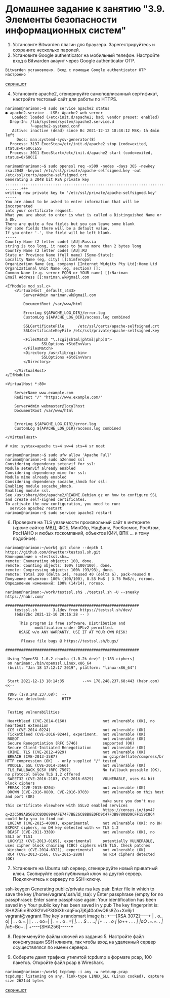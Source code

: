 
# Домашнее задание к занятию "3.9. Элементы безопасности информационных систем"

1. Установите Bitwarden плагин для браузера. Зарегестрируйтесь и сохраните несколько паролей.
2. Установите Google authenticator на мобильный телефон. Настройте вход в Bitwarden акаунт через Google authenticator OTP.

```commandline
Bitwarden установлено. Вход с помощью Google authenticator OTP настроено
```
[скриншот](../img/3-9.png)

4. Установите apache2, сгенерируйте самоподписанный сертификат, настройте тестовый сайт для работы по HTTPS.

```commandline
nariman@nariman:~$ sudo service apache2 status
● apache2.service - LSB: Apache2 web server
   Loaded: loaded (/etc/init.d/apache2; bad; vendor preset: enabled)
  Drop-In: /lib/systemd/system/apache2.service.d
           └─apache2-systemd.conf
   Active: inactive (dead) since Вс 2021-12-12 18:48:12 MSK; 1h 4min left
     Docs: man:systemd-sysv-generator(8)
  Process: 3137 ExecStop=/etc/init.d/apache2 stop (code=exited, status=0/SUCCESS
  Process: 3011 ExecStart=/etc/init.d/apache2 start (code=exited, status=0/SUCCE
```

```commandline
nariman@nariman:~$ sudo openssl req -x509 -nodes -days 365 -newkey rsa:2048 -keyout /etc/ssl/private/apache-selfsigned.key -out /etc/ssl/certs/apache-selfsigned.crt
Generating a 2048 bit RSA private key
..........................................................................................................................................................................................................................................................................................................................................................+++
.......+++
writing new private key to '/etc/ssl/private/apache-selfsigned.key'
-----
You are about to be asked to enter information that will be incorporated
into your certificate request.
What you are about to enter is what is called a Distinguished Name or a DN.
There are quite a few fields but you can leave some blank
For some fields there will be a default value,
If you enter '.', the field will be left blank.
-----
Country Name (2 letter code) [AU]:Russia
string is too long, it needs to be no more than 2 bytes long
Country Name (2 letter code) [AU]:RU
State or Province Name (full name) [Some-State]:
Locality Name (eg, city) []:Simferopol
Organization Name (eg, company) [Internet Widgits Pty Ltd]:Home Ltd
Organizational Unit Name (eg, section) []:
Common Name (e.g. server FQDN or YOUR name) []:Nariman
Email Address []:nariman.wk@gmail.com
```

```
<IfModule mod_ssl.c>
	<VirtualHost _default_:443>
		ServerAdmin nariman.wk@gmail.com

		DocumentRoot /var/www/html

		ErrorLog ${APACHE_LOG_DIR}/error.log
		CustomLog ${APACHE_LOG_DIR}/access.log combined

        SSLCertificateFile      /etc/ssl/certs/apache-selfsigned.crt
        SSLCertificateKeyFile /etc/ssl/private/apache-selfsigned.key

		<FilesMatch "\.(cgi|shtml|phtml|php)$">
				SSLOptions +StdEnvVars
		</FilesMatch>
		<Directory /usr/lib/cgi-bin>
				SSLOptions +StdEnvVars
		</Directory>

	</VirtualHost>
</IfModule>
```

```
<VirtualHost *:80>

	ServerName www.example.com
	Redirect "/" "https://www.example.com/"

	ServerAdmin webmaster@localhost
	DocumentRoot /var/www/html


	ErrorLog ${APACHE_LOG_DIR}/error.log
	CustomLog ${APACHE_LOG_DIR}/access.log combined

</VirtualHost>

# vim: syntax=apache ts=4 sw=4 sts=4 sr noet
```

```commandline
nariman@nariman:~$ sudo ufw allow 'Apache Full'
nariman@nariman:~$ sudo a2enmod ssl
Considering dependency setenvif for ssl:
Module setenvif already enabled
Considering dependency mime for ssl:
Module mime already enabled
Considering dependency socache_shmcb for ssl:
Enabling module socache_shmcb.
Enabling module ssl.
See /usr/share/doc/apache2/README.Debian.gz on how to configure SSL and create self-signed certificates.
To activate the new configuration, you need to run:
  service apache2 restart
nariman@nariman:~$ sudo service apache2 restart
```

6. Проверьте на TLS уязвимости произвольный сайт в интернете (кроме сайтов МВД, ФСБ, МинОбр, НацБанк, РосКосмос, РосАтом, РосНАНО и любых госкомпаний, объектов КИИ, ВПК ... и тому подобное).

```commandline
nariman@nariman:~/work$ git clone --depth 1 https://github.com/drwetter/testssl.sh.git
Клонирование в «testssl.sh»…
remote: Enumerating objects: 100, done.
remote: Counting objects: 100% (100/100), done.
remote: Compressing objects: 100% (93/93), done.
remote: Total 100 (delta 14), reused 40 (delta 6), pack-reused 0
Получение объектов: 100% (100/100), 8.55 МиБ | 3.76 МиБ/с, готово.
Определение изменений: 100% (14/14), готово.

```


```commandline
nariman@nariman:~/work/testssl.sh$ ./testssl.sh -U --sneaky https://habr.com/

###########################################################
    testssl.sh       3.1dev from https://testssl.sh/dev/
    (6da72bc 2021-12-10 20:16:28 -- )

      This program is free software. Distribution and
             modification under GPLv2 permitted.
      USAGE w/o ANY WARRANTY. USE IT AT YOUR OWN RISK!

       Please file bugs @ https://testssl.sh/bugs/

###########################################################

 Using "OpenSSL 1.0.2-chacha (1.0.2k-dev)" [~183 ciphers]
 on nariman:./bin/openssl.Linux.x86_64
 (built: "Jan 18 17:12:17 2019", platform: "linux-x86_64")


 Start 2021-12-13 18:14:35        -->> 178.248.237.68:443 (habr.com) <<--

 rDNS (178.248.237.68):  --
 Service detected:       HTTP


 Testing vulnerabilities 

 Heartbleed (CVE-2014-0160)                not vulnerable (OK), no heartbeat extension
 CCS (CVE-2014-0224)                       not vulnerable (OK)
 Ticketbleed (CVE-2016-9244), experiment.  not vulnerable (OK)
 ROBOT                                     not vulnerable (OK)
 Secure Renegotiation (RFC 5746)           supported (OK)
 Secure Client-Initiated Renegotiation     not vulnerable (OK)
 CRIME, TLS (CVE-2012-4929)                not vulnerable (OK)
 BREACH (CVE-2013-3587)                    no gzip/deflate/compress/br HTTP compression (OK)  - only supplied "/" tested
 POODLE, SSL (CVE-2014-3566)               not vulnerable (OK)
 TLS_FALLBACK_SCSV (RFC 7507)              No fallback possible (OK), no protocol below TLS 1.2 offered
 SWEET32 (CVE-2016-2183, CVE-2016-6329)    VULNERABLE, uses 64 bit block ciphers
 FREAK (CVE-2015-0204)                     not vulnerable (OK)
 DROWN (CVE-2016-0800, CVE-2016-0703)      not vulnerable on this host and port (OK)
                                           make sure you don't use this certificate elsewhere with SSLv2 enabled services
                                           https://censys.io/ipv4?q=23C599AB56B3C8DD6984AFE74F7BE26C88B8EDFD9C47F3B97808D9CFF159C8C4 could help you to find out
 LOGJAM (CVE-2015-4000), experimental      not vulnerable (OK): no DH EXPORT ciphers, no DH key detected with <= TLS 1.2
 BEAST (CVE-2011-3389)                     not vulnerable (OK), no SSL3 or TLS1
 LUCKY13 (CVE-2013-0169), experimental     potentially VULNERABLE, uses cipher block chaining (CBC) ciphers with TLS. Check patches
 Winshock (CVE-2014-6321), experimental    not vulnerable (OK)
 RC4 (CVE-2013-2566, CVE-2015-2808)        no RC4 ciphers detected (OK)
```

7. Установите на Ubuntu ssh сервер, сгенерируйте новый приватный ключ. Скопируйте свой публичный ключ на другой сервер. Подключитесь к серверу по SSH-ключу.

ssh-keygen
Generating public/private rsa key pair.
Enter file in which to save the key (/home/vagrant/.ssh/id_rsa): y
Enter passphrase (empty for no passphrase): 
Enter same passphrase again: 
Your identification has been saved in y
Your public key has been saved in y.pub
The key fingerprint is:
SHA256:nBhX92VvIP3G6XhkdqFoq7jKj40o0wQ6s8Zo+Xn6jrI vagrant@vagrant
The key's randomart image is:
+---[RSA 3072]----+
|          . o.. o|
|         . . o.=.|
|      . .   . oo=|
| .     = . o . *=|
|. .   . S . . *..|
|+  .       . . o |
|o++     . .   .  |
|oO .=.+. .       |
|oE**=Bo+.        |
+----[SHA256]-----+
 

8. Переименуйте файлы ключей из задания 5. Настройте файл конфигурации SSH клиента, так чтобы вход на удаленный сервер осуществлялся по имени сервера.

9. Соберите дамп трафика утилитой tcpdump в формате pcap, 100 пакетов. Откройте файл pcap в Wireshark.

```commandline
nariman@nariman:~/work$ tcpdump -i any -w netdump.pcap
tcpdump: listening on any, link-type LINUX_SLL (Linux cooked), capture size 262144 bytes
```

[скриншот](../img/3-9-2.png)
